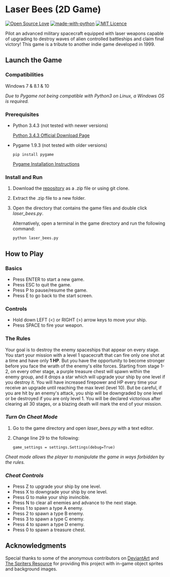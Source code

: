 # Laser Bees (2D Game)
[![Open Source Love](https://badges.frapsoft.com/os/v1/open-source.png?v=103)](https://github.com/ellerbrock/open-source-badges/)
[![made-with-python](https://img.shields.io/badge/Made%20with-Python-1f425f.svg)](https://www.python.org/)
[![MIT Licence](https://img.shields.io/packagist/l/doctrine/orm.svg)](https://opensource.org/licenses/mit-license.php)

Pilot an advanced military spacecraft equipped with laser weapons capable of upgrading to destroy waves of alien controlled battleships and claim final victory! This game is a tribute to another indie game developed in 1999.

## Launch the Game
### Compatibilities
Windows 7 & 8.1 & 10

*Due to Pygame not being compatible with Python3 on Linux, a Windows OS is required.*
### Prerequisites
* Python 3.4.3 (not tested with newer versions)

	[Python 3.4.3 Official Download Page](https://www.python.org/downloads/release/python-343/)

* Pygame 1.9.3 (not tested with older versions)

	`pip install pygame`
    
    [Pygame Installation Instructions](https://www.pygame.org/wiki/GettingStarted)

### Install and Run
1. Download the [repository](https://github.com/Kairn/laser-bees-new) as a .zip file or using git clone.
2. Extract the .zip file to a new folder.
3. Open the directory that contains the game files and double click *laser_bees.py*.

	Alternatively, open a terminal in the game directory and run the following command:
    
    `python laser_bees.py`

## How to Play
### Basics
* Press ENTER to start a new game.
* Press ESC to quit the game.
* Press P to pause/resume the game.
* Press E to go back to the start screen.

### Controls
* Hold down LEFT (<) or RIGHT (>) arrow keys to move your ship.
* Press SPACE to fire your weapon.

### The Rules
Your goal is to destroy the enemy spaceships that appear on every stage. You start your mission with a level 1 spacecraft that can fire only one shot at a time and have only **1 HP**. But you have the opportunity to become stronger before you face the wrath of the enemy's elite forces. Starting from stage 1-2, on every other stage, a purple treasure chest will spawn within the enemy group, and it drops a star which will upgrade your ship by one level if you destroy it. You will have increased firepower and HP every time your receive an upgrade until reaching the max level (level 10). But be careful, if you are hit by an enemy's attack, you ship will be downgraded by one level or be destroyed if you are only level 1. You will be declared victorious after clearing all 30 stages, or a blazing death will mark the end of your mission.

### *Turn On Cheat Mode*
1. Go to the game directory and open *laser_bees.py* with a text editor.
2. Change line 29 to the following:

	`game_settings = settings.Settings(debug=True)`

*Cheat mode allows the player to manipulate the game in ways forbidden by the rules.*

### *Cheat Controls*
* Press Z to upgrade your ship by one level.
* Press X to downgrade your ship by one level.
* Press G to make your ship invincible.
* Press N to clear all enemies and advance to the next stage.
* Press 1 to spawn a type A enemy.
* Press 2 to spawn a type B enemy.
* Press 3 to spawn a type C enemy.
* Press 4 to spawn a type D enemy.
* Press 0 to spawn a treasure chest.

## Acknowledgments
Special thanks to some of the anonymous contributors on [DeviantArt](https://www.deviantart.com/) and [The Spriters Resource](https://www.spriters-resource.com) for providing this project with in-game object sprites and background images.